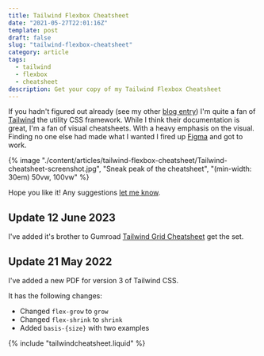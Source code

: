 ```yaml
---
title: Tailwind Flexbox Cheatsheet
date: "2021-05-27T22:01:16Z"
template: post
draft: false
slug: "tailwind-flexbox-cheatsheet"
category: article
tags:
  - tailwind
  - flexbox
  - cheatsheet
description: Get your copy of my Tailwind Flexbox Cheatsheet
---
```


If you hadn't figured out already (see my other [blog entry](https://andrewford.co.nz/articles/tailwind-theming-by-config/)) I'm quite a fan of [Tailwind](https://tailwindcss.com/) the utility CSS framework. While I think their documentation is great, I'm a fan of visual cheatsheets. With a heavy emphasis on the visual. Finding no one else had made what I wanted I fired up [Figma](https://figma.com) and got to work.

{% image "./content/articles/tailwind-flexbox-cheatsheet/Tailwind-cheatsheet-screenshot.jpg", "Sneak peak of the cheatsheet", "(min-width: 30em) 50vw, 100vw" %}

Hope you like it! Any suggestions [let me know](mailto:me@andrewford.co.nz).

## Update 12 June 2023

I've added it's brother to Gumroad [Tailwind Grid Cheatsheet](https://andrewford.gumroad.com/l/tailwindgridcheatsheet) get the set.

## Update 21 May 2022

I've added a new PDF for version 3 of Tailwind CSS.

It has the following changes:

- Changed `flex-grow` to `grow`
- Changed `flex-shrink` to `shrink`
- Added `basis-{size}` with two examples

{% include "tailwindcheatsheet.liquid" %}
